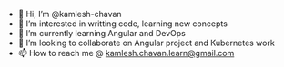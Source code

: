- 👋 Hi, I’m @kamlesh-chavan
- 👀 I’m interested in writting code, learning new concepts
- 🌱 I’m currently learning Angular and DevOps
- 💞️ I’m looking to collaborate on Angular project and Kubernetes work
- 📫 How to reach me @ kamlesh.chavan.learn@gmail.com

<!---
kamlesh-chavan/kamlesh-chavan is a ✨ special ✨ repository because its `README.md` (this file) appears on your GitHub profile.
You can click the Preview link to take a look at your changes.
--->
